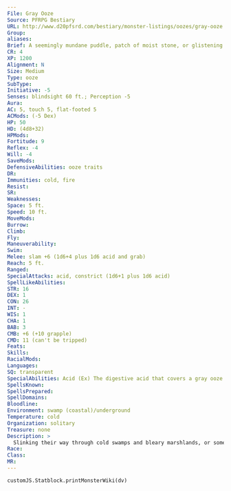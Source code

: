 ```yaml
---
File: Gray Ooze
Source: PFRPG Bestiary
URL: http://www.d20pfsrd.com/bestiary/monster-listings/oozes/gray-ooze
Group: 
aliases: 
Brief: A seemingly mundane puddle, patch of moist stone, or glistening rock is suddenly revealed to be more as a terrible pseudopod lashes out.
CR: 4
XP: 1200
Alignment: N
Size: Medium
Type: ooze
SubType: 
Initiative: -5
Senses: blindsight 60 ft.; Perception -5
Aura: 
AC: 5, touch 5, flat-footed 5
ACMods: (-5 Dex)
HP: 50
HD: (4d8+32)
HPMods: 
Fortitude: 9
Reflex: -4
Will: -4
SaveMods: 
DefensiveAbilities: ooze traits
DR: 
Immunities: cold, fire
Resist: 
SR: 
Weaknesses: 
Space: 5 ft.
Speed: 10 ft.
MoveMods: 
Burrow: 
Climb: 
Fly: 
Maneuverability: 
Swim: 
Melee: slam +6 (1d6+4 plus 1d6 acid and grab)
Reach: 5 ft.
Ranged: 
SpecialAttacks: acid, constrict (1d6+1 plus 1d6 acid)
SpellLikeAbilities: 
STR: 16
DEX: 1
CON: 26
INT: -
WIS: 1
CHA: 1
BAB: 3
CMB: +6 (+10 grapple)
CMD: 11 (can't be tripped)
Feats: 
Skills: 
RacialMods: 
Languages: 
SQ: transparent
SpecialAbilities: Acid (Ex) The digestive acid that covers a gray ooze dissolves metals and organic material, but not stone. Each slam and constrict attack deals 1d6 additional acid damage. Armor or clothing worn by a creature grappled by a gray ooze takes the same amount of acid damage unless the wearer succeeds on a DC 20 Reflex saving throw. A wooden or metal weapon that strikes a gray ooze takes 1d6 acid damage unless the weapon's wielder succeeds on a DC 20 Reflex save. The ooze's touch deals 12 points of acid damage per round to wooden or metal objects, but the ooze must remain in contact with the material for 1 full round in order to deal this damage. The save DCs are Constitution-based. Transparent (Ex) Due to its lack of vivid coloration, a gray ooze is difficult to discern from its surroundings in most environments. A DC 15 Perception check is required to notice the gray ooze. Any creature that fails to notice a gray ooze and walks into it automatically suffers damage as if struck by the ooze's slam attack and is immediately subject to a grab attempt by the ooze.
SpellsKnown: 
SpellsPrepared: 
SpellDomains: 
Bloodline: 
Environment: swamp (coastal)/underground
Temperature: cold
Organization: solitary
Treasure: none
Description: >
  Slinking their way through cold swamps and bleary marshlands, or sometimes even dungeons and caverns, gray oozes consume any organic materials they encounter. Despite its lack of intelligence, the gray ooze is a most problematic creature due to its transparency. While the ooze cannot easily climb walls or swim, its habit of lurking in the thick mud that lines the banks of marsh pools or lying in harmless-looking pools on dull-colored dungeon floors makes it dangerously easy to overlook and step on. Some sages believe that the gray ooze is the result of a failed alchemical experiment, while others postulate that the first gray oozes spontaneously arose from a cesspit of magical detritus. Of course, these theories that gray oozes are not living organisms, but rather the alchemical result of an unfortunate mixture of rare caustic fluids and magical waste, are derided by many who dwell in areas plagued by the creatures but which do not have a long history of magical pollution. Variant Gray Oozes The gray ooze adapts readily and swiftly to changes in environments, the simple structure of its primeval form and its method of using fission to reproduce all but ensuring that such changes occur. Listed below are two such variants that adventurers have encountered. Crystal Ooze (CR 4): The crystal ooze is an aquatic variant that dwells in deeper waters than most commonly found in the gray ooze's beloved swamps. A crystal ooze has the aquatic subtype and a swim speed of 30 ft. The crystal ooze lacks the gray ooze's constrict ability, but it does secrete a paralytic toxin that causes those whom it strikes to become paralyzed for 3d6 rounds if they fail a Fortitude saving throw (the save DC is Constitution-based). Id Ooze (CR 6): Perhaps the strangest variant gray oozes are those that have developed a rudimentary intelligence, including the ability to communicate telepathically with other oozes, or even the ability to blast enemies with pulses of raw mental power. Id oozes are advanced gray oozes with an Intelligence score of 2 (and thus gain skill ranks and feats-typically 4 ranks in Stealth, Improved Initiative, and Toughness), can communicate basic empathic information with other id oozes within 100 feet via telepathy, and can use lesser confusion at will as a spell-like ability (CL equals the id ooze's HD).
Race: 
Class: 
MR: 
---
```

```dataviewjs
customJS.Statblock.printMonsterWiki(dv)
```
